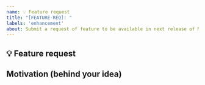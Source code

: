 ```yaml
---
name: 💡 Feature request
title: "[FEATURE-REQ]: "
labels: 'enhancement'
about: Submit a request of feature to be available in next release of MiyooCFW
---
```


## 💡 Feature request


## Motivation (behind your idea)

